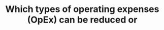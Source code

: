 ---
layout: all-exams
title: "Which types of operating expenses (OpEx) can be reduced or"
blurb: "Rent, property taxes, wages and salaries are all operating expenses (OpEx) that can be greatly reduced by a move to the cloud. The cost of workstations"
quid: 71
---